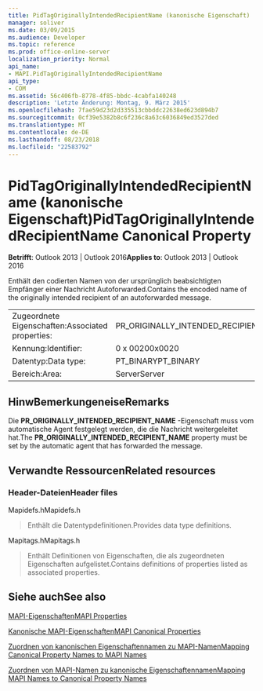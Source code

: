 ```yaml
---
title: PidTagOriginallyIntendedRecipientName (kanonische Eigenschaft)
manager: soliver
ms.date: 03/09/2015
ms.audience: Developer
ms.topic: reference
ms.prod: office-online-server
localization_priority: Normal
api_name:
- MAPI.PidTagOriginallyIntendedRecipientName
api_type:
- COM
ms.assetid: 56c406fb-8778-4f85-bbdc-4cabfa140248
description: 'Letzte Änderung: Montag, 9. März 2015'
ms.openlocfilehash: 7fae59d23d2d335513cbbddc22638ed623d894b7
ms.sourcegitcommit: 0cf39e5382b8c6f236c8a63c6036849ed3527ded
ms.translationtype: MT
ms.contentlocale: de-DE
ms.lasthandoff: 08/23/2018
ms.locfileid: "22583792"
---
```

# <a name="pidtagoriginallyintendedrecipientname-canonical-property"></a><span data-ttu-id="fa317-103">PidTagOriginallyIntendedRecipientName (kanonische Eigenschaft)</span><span class="sxs-lookup"><span data-stu-id="fa317-103">PidTagOriginallyIntendedRecipientName Canonical Property</span></span>

  
  
<span data-ttu-id="fa317-104">**Betrifft**: Outlook 2013 | Outlook 2016</span><span class="sxs-lookup"><span data-stu-id="fa317-104">**Applies to**: Outlook 2013 | Outlook 2016</span></span> 
  
<span data-ttu-id="fa317-105">Enthält den codierten Namen von der ursprünglich beabsichtigten Empfänger einer Nachricht Autoforwarded.</span><span class="sxs-lookup"><span data-stu-id="fa317-105">Contains the encoded name of the originally intended recipient of an autoforwarded message.</span></span>
  
|||
|:-----|:-----|
|<span data-ttu-id="fa317-106">Zugeordnete Eigenschaften:</span><span class="sxs-lookup"><span data-stu-id="fa317-106">Associated properties:</span></span>  <br/> |<span data-ttu-id="fa317-107">PR_ORIGINALLY_INTENDED_RECIPIENT_NAME</span><span class="sxs-lookup"><span data-stu-id="fa317-107">PR_ORIGINALLY_INTENDED_RECIPIENT_NAME</span></span>  <br/> |
|<span data-ttu-id="fa317-108">Kennung:</span><span class="sxs-lookup"><span data-stu-id="fa317-108">Identifier:</span></span>  <br/> |<span data-ttu-id="fa317-109">0 x 0020</span><span class="sxs-lookup"><span data-stu-id="fa317-109">0x0020</span></span>  <br/> |
|<span data-ttu-id="fa317-110">Datentyp:</span><span class="sxs-lookup"><span data-stu-id="fa317-110">Data type:</span></span>  <br/> |<span data-ttu-id="fa317-111">PT_BINARY</span><span class="sxs-lookup"><span data-stu-id="fa317-111">PT_BINARY</span></span>  <br/> |
|<span data-ttu-id="fa317-112">Bereich:</span><span class="sxs-lookup"><span data-stu-id="fa317-112">Area:</span></span>  <br/> |<span data-ttu-id="fa317-113">Server</span><span class="sxs-lookup"><span data-stu-id="fa317-113">Server</span></span>  <br/> |
   
## <a name="remarks"></a><span data-ttu-id="fa317-114">HinwBemerkungeneise</span><span class="sxs-lookup"><span data-stu-id="fa317-114">Remarks</span></span>

<span data-ttu-id="fa317-115">Die **PR_ORIGINALLY_INTENDED_RECIPIENT_NAME** -Eigenschaft muss vom automatische Agent festgelegt werden, die die Nachricht weitergeleitet hat.</span><span class="sxs-lookup"><span data-stu-id="fa317-115">The **PR_ORIGINALLY_INTENDED_RECIPIENT_NAME** property must be set by the automatic agent that has forwarded the message.</span></span> 
  
## <a name="related-resources"></a><span data-ttu-id="fa317-116">Verwandte Ressourcen</span><span class="sxs-lookup"><span data-stu-id="fa317-116">Related resources</span></span>

### <a name="header-files"></a><span data-ttu-id="fa317-117">Header-Dateien</span><span class="sxs-lookup"><span data-stu-id="fa317-117">Header files</span></span>

<span data-ttu-id="fa317-118">Mapidefs.h</span><span class="sxs-lookup"><span data-stu-id="fa317-118">Mapidefs.h</span></span>
  
> <span data-ttu-id="fa317-119">Enthält die Datentypdefinitionen.</span><span class="sxs-lookup"><span data-stu-id="fa317-119">Provides data type definitions.</span></span>
    
<span data-ttu-id="fa317-120">Mapitags.h</span><span class="sxs-lookup"><span data-stu-id="fa317-120">Mapitags.h</span></span>
  
> <span data-ttu-id="fa317-121">Enthält Definitionen von Eigenschaften, die als zugeordneten Eigenschaften aufgelistet.</span><span class="sxs-lookup"><span data-stu-id="fa317-121">Contains definitions of properties listed as associated properties.</span></span>
    
## <a name="see-also"></a><span data-ttu-id="fa317-122">Siehe auch</span><span class="sxs-lookup"><span data-stu-id="fa317-122">See also</span></span>



[<span data-ttu-id="fa317-123">MAPI-Eigenschaften</span><span class="sxs-lookup"><span data-stu-id="fa317-123">MAPI Properties</span></span>](mapi-properties.md)
  
[<span data-ttu-id="fa317-124">Kanonische MAPI-Eigenschaften</span><span class="sxs-lookup"><span data-stu-id="fa317-124">MAPI Canonical Properties</span></span>](mapi-canonical-properties.md)
  
[<span data-ttu-id="fa317-125">Zuordnen von kanonischen Eigenschaftennamen zu MAPI-Namen</span><span class="sxs-lookup"><span data-stu-id="fa317-125">Mapping Canonical Property Names to MAPI Names</span></span>](mapping-canonical-property-names-to-mapi-names.md)
  
[<span data-ttu-id="fa317-126">Zuordnen von MAPI-Namen zu kanonische Eigenschaftennamen</span><span class="sxs-lookup"><span data-stu-id="fa317-126">Mapping MAPI Names to Canonical Property Names</span></span>](mapping-mapi-names-to-canonical-property-names.md)

